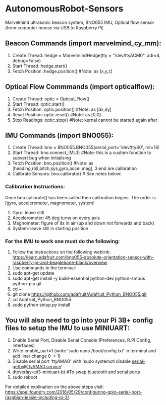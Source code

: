 # AutonomousRobot-Sensors
Marvelmind ultrasonic beacon system, BNO055 IMU, Optical flow sensor (from computer mouse via USB to Raspberry Pi)

## Beacon Commands (import marvelmind_cy_mm):
1) Create Thread: hedge = MarvelmindHedge(tty = "/dev/ttyACM0", adr=4, debug=False)
2) Start Thread: hedge.start()
3) Fetch Position: hedge.position() #Note: as [x,y,z]

## Optical Flow Commmands (import opticalflow):
1) Create Thread: optic = Optical_Flow()
2) Start Thread: optic.start()
3) Fetch Position: optic.position() #Note: as [dx,dy]
4) Reset Position: optic.reset()	 #Note: as [0,0]
5) Stop Readings: optic.stop() #Note: kernal cannot be started again after

## IMU Commands (import BNO055):
1) Create Thread: bno = BNO055.BNO055(serial_port='/dev/ttyS0', rst=18)
2) Start Thread: bno.connect_IMU() #Note: this is a custom function to subvert bug when initialising
3) Fetch Position: bno.position() #Note: as [heading,roll,pitch,sys,gyro,accel,mag], 3:end are calibration
4) Calibrate Sensors: bno.calibrate() # See notes below:

### Calibration Instructions:
Once bno.calibrate() has been called then calibration begins. The order is [gyro, accelerometer, magnometer, system]
1) Gyro: leave still
2) Accelerometer: 45 deg turns on every axis
3) Magnometer: figure of 8s in air (up and down not forwards and back)
4) System: leave still in starting position


### For the IMU to work one must do the following: 
1) Follow the instructions on the following weblink: https://learn.adafruit.com/bno055-absolute-orientation-sensor-with-raspberry-pi-and-beaglebone-black/overview
2) Use commands in the terminal: 
3) sudo apt-get update 
4) sudo apt-get install -y build-essential python-dev python-smbus python-pip git
5) cd ~ 
6) git clone https://github.com/adafruit/Adafruit_Python_BNO055.git 
7) cd Adafruit_Python_BNO055 
8) sudo python setup.py install

## You will also need to go into your Pi 3B+ config files to setup the IMU to use MINIUART:
1) Enable Serial Port, Disable Serial Console (Preferences, R.Pi Config, Interfaces)
2) Write enable_uart=1 (write 'sudo nano /boot/config.txt' in terminal and add line/ change 0 -> 1)
3) Disable serial port 'ttyAMAO' with 'sudo systemctl disable serial-getty@ttyAMA0.service'
4) dtoverlay=pi3-miniuart-bt  #To swap bluetooth and serial ports 
5) sudo reboot

For detailed explination on the above steps visit:
https://spellfoundry.com/2016/05/29/configuring-gpio-serial-port-raspbian-jessie-including-pi-3/

